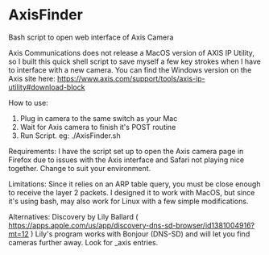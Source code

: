 # AxisFinder
Bash script to open web interface of Axis Camera

Axis Communications does not release a MacOS version of AXIS IP Utility, so I built this quick shell script to save myself a few key strokes when I have to interface with a new camera. 
You can find the Windows version on the Axis site here: https://www.axis.com/support/tools/axis-ip-utility#download-block

How to use:
1. Plug in camera to the same switch as your Mac
2. Wait for Axis camera to finish it's POST routine
3. Run Script. eg: ./AxisFinder.sh

Requirements: I have the script set up to open the Axis camera page in Firefox due to issues with the Axis interface and Safari not playing nice together. Change to suit your environment.

Limitations: Since it relies on an ARP table query, you must be close enough to receive the layer 2 packets. I designed it to work with MacOS, but since it's using bash, may also work for Linux with a few simple modifications.

Alternatives: Discovery by Lily Ballard ( https://apps.apple.com/us/app/discovery-dns-sd-browser/id1381004916?mt=12 )
Lily's program works with Bonjour (DNS-SD) and will let you find cameras further away. Look for _axis entries.
